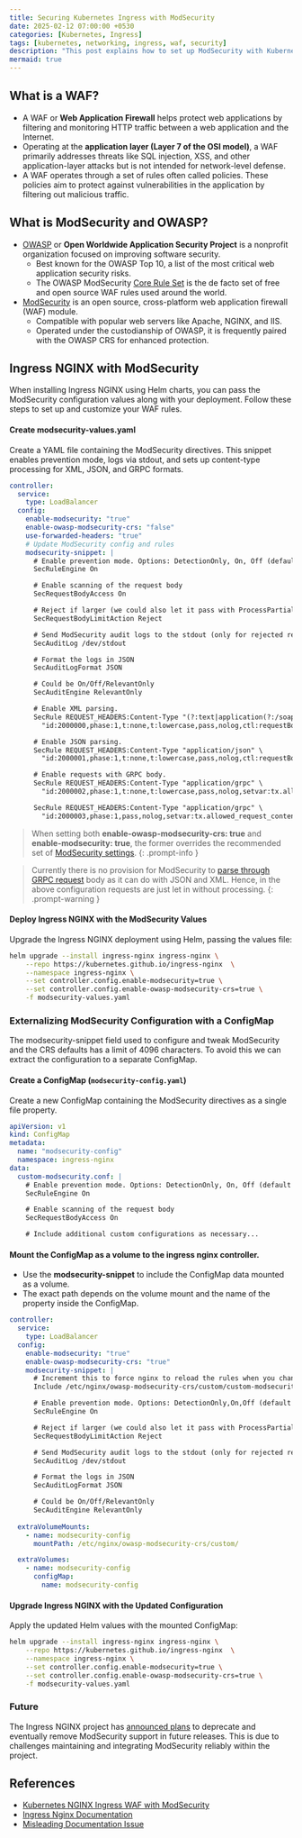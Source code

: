 ```yaml
---
title: Securing Kubernetes Ingress with ModSecurity
date: 2025-02-12 07:00:00 +0530
categories: [Kubernetes, Ingress]
tags: [kubernetes, networking, ingress, waf, security]
description: "This post explains how to set up ModSecurity with Kubernetes Ingress to protect web applications from common threats. It covers enabling a Web Application Firewall (WAF) using ModSecurity, configuring security rules, and testing the setup with practical examples."
mermaid: true
---
```


## What is a WAF?
- A WAF or **Web Application Firewall** helps protect web applications by filtering and monitoring HTTP traffic between a web application and the Internet.
- Operating at the **application layer (Layer 7 of the OSI model)**, a WAF primarily addresses threats like SQL injection, XSS, and other application-layer attacks but is not intended for network-level defense.
- A WAF operates through a set of rules often called policies. These policies aim to protect against vulnerabilities in the application by filtering out malicious traffic.

## What is ModSecurity and OWASP?
- [OWASP](https://github.com/owasp) or **Open Worldwide Application Security Project** is a nonprofit organization focused on improving software security.
    - Best known for the OWASP Top 10, a list of the most critical web application security risks.
    - The OWASP ModSecurity [Core Rule Set](https://github.com/coreruleset/coreruleset) is the de facto set of free and open source WAF rules used around the world. 
- [ModSecurity](https://github.com/owasp-modsecurity/ModSecurity) is an open source, cross-platform web application firewall (WAF) module.
    - Compatible with popular web servers like Apache, NGINX, and IIS.
    - Operated under the custodianship of OWASP, it is frequently paired with the OWASP CRS for enhanced protection.

## Ingress NGINX with ModSecurity
When installing Ingress NGINX using Helm charts, you can pass the ModSecurity configuration values along with your deployment. Follow these steps to set up and customize your WAF rules.

#### Create modsecurity-values.yaml
Create a YAML file containing the ModSecurity directives. This snippet enables prevention mode, logs via stdout, and sets up content-type processing for XML, JSON, and GRPC formats.

```yaml
controller:
  service:
    type: LoadBalancer
  config:
    enable-modsecurity: "true" 
    enable-owasp-modsecurity-crs: "false"
    use-forwarded-headers: "true"
    # Update ModSecurity config and rules
    modsecurity-snippet: |
      # Enable prevention mode. Options: DetectionOnly, On, Off (default is DetectionOnly)
      SecRuleEngine On

      # Enable scanning of the request body
      SecRequestBodyAccess On

      # Reject if larger (we could also let it pass with ProcessPartial)
      SecRequestBodyLimitAction Reject

      # Send ModSecurity audit logs to the stdout (only for rejected requests)
      SecAuditLog /dev/stdout

      # Format the logs in JSON
      SecAuditLogFormat JSON

      # Could be On/Off/RelevantOnly
      SecAuditEngine RelevantOnly

      # Enable XML parsing.
      SecRule REQUEST_HEADERS:Content-Type "(?:text|application(?:/soap\+|/)|application/xml)/" \
        "id:2000000,phase:1,t:none,t:lowercase,pass,nolog,ctl:requestBodyProcessor=XML"

      # Enable JSON parsing.
      SecRule REQUEST_HEADERS:Content-Type "application/json" \
        "id:2000001,phase:1,t:none,t:lowercase,pass,nolog,ctl:requestBodyProcessor=JSON"      

      # Enable requests with GRPC body.
      SecRule REQUEST_HEADERS:Content-Type "application/grpc" \
        "id:2000002,phase:1,t:none,t:lowercase,pass,nolog,setvar:tx.allowed_request_content_type=application/xml|application/grpc|application/json"      

      SecRule REQUEST_HEADERS:Content-Type "application/grpc" \
        "id:2000003,phase:1,pass,nolog,setvar:tx.allowed_request_content_type=application/xml|application/grpc|application/json"
```

> When setting both **enable-owasp-modsecurity-crs: true** and **enable-modsecurity: true**, the former overrides the recommended set of [ModSecurity settings](https://github.com/owasp-modsecurity/ModSecurity/blob/v3/master/modsecurity.conf-recommended).
{: .prompt-info }

> Currently there is no provision for ModSecurity to [parse through GRPC request](https://github.com/owasp-modsecurity/ModSecurity/issues/2645) body as it can do with JSON and XML. Hence, in the above configuration requests are just let in without processing. 
{: .prompt-warning }

#### Deploy Ingress NGINX with the ModSecurity Values
Upgrade the Ingress NGINX deployment using Helm, passing the values file:

```sh
helm upgrade --install ingress-nginx ingress-nginx \
    --repo https://kubernetes.github.io/ingress-nginx  \
    --namespace ingress-nginx \
    --set controller.config.enable-modsecurity=true \
    --set controller.config.enable-owasp-modsecurity-crs=true \
    -f modsecurity-values.yaml 
```


### Externalizing ModSecurity Configuration with a ConfigMap
The modsecurity-snippet field used to configure and tweak ModSecurity and the CRS defaults has a limit of 4096 characters. To avoid this we can extract the configuration to a separate ConfigMap.

#### Create a ConfigMap (`modsecurity-config.yaml`)
Create a new ConfigMap containing the ModSecurity directives as a single file property.

```yaml
apiVersion: v1
kind: ConfigMap
metadata:
  name: "modsecurity-config"
  namespace: ingress-nginx
data:
  custom-modsecurity.conf: |    
    # Enable prevention mode. Options: DetectionOnly, On, Off (default is DetectionOnly)
    SecRuleEngine On

    # Enable scanning of the request body
    SecRequestBodyAccess On

    # Include additional custom configurations as necessary...
```

#### Mount the ConfigMap as a volume to the ingress nginx controller.
- Use the **modsecurity-snippet** to include the ConfigMap data mounted as a volume.
- The exact path depends on the volume mount and the name of the property inside the ConfigMap.
```yaml
controller:
  service:
    type: LoadBalancer
  config:
    enable-modsecurity: "true" 
    enable-owasp-modsecurity-crs: "true"
    modsecurity-snippet: |  
      # Increment this to force nginx to reload the rules when you change the configmap: 1.0.0
      Include /etc/nginx/owasp-modsecurity-crs/custom/custom-modsecurity.conf

      # Enable prevention mode. Options: DetectionOnly,On,Off (default is DetectionOnly)
      SecRuleEngine On

      # Reject if larger (we could also let it pass with ProcessPartial)
      SecRequestBodyLimitAction Reject

      # Send ModSecurity audit logs to the stdout (only for rejected requests)
      SecAuditLog /dev/stdout

      # Format the logs in JSON
      SecAuditLogFormat JSON

      # Could be On/Off/RelevantOnly
      SecAuditEngine RelevantOnly
    
  extraVolumeMounts:
    - name: modsecurity-config
      mountPath: /etc/nginx/owasp-modsecurity-crs/custom/

  extraVolumes:
    - name: modsecurity-config
      configMap:
        name: modsecurity-config
```

#### Upgrade Ingress NGINX with the Updated Configuration
Apply the updated Helm values with the mounted ConfigMap:
```sh
helm upgrade --install ingress-nginx ingress-nginx \
    --repo https://kubernetes.github.io/ingress-nginx  \
    --namespace ingress-nginx \
    --set controller.config.enable-modsecurity=true \
    --set controller.config.enable-owasp-modsecurity-crs=true \
    -f modsecurity-values.yaml 
```

### Future
The Ingress NGINX project has [announced plans](https://github.com/kubernetes/ingress-nginx/issues/11668) to deprecate and eventually remove ModSecurity support in future releases. This is due to challenges maintaining and integrating ModSecurity reliably within the project.

## References
- [Kubernetes NGINX Ingress WAF with ModSecurity](https://systemweakness.com/nginx-ingress-waf-with-modsecurity-from-zero-to-hero-fa284cb6f54a)
- [Ingress Nginx Documentation](https://kubernetes.github.io/ingress-nginx/user-guide/third-party-addons/modsecurity/)
- [Misleading Documentation Issue](https://github.com/kubernetes/ingress-nginx/issues/8388)

